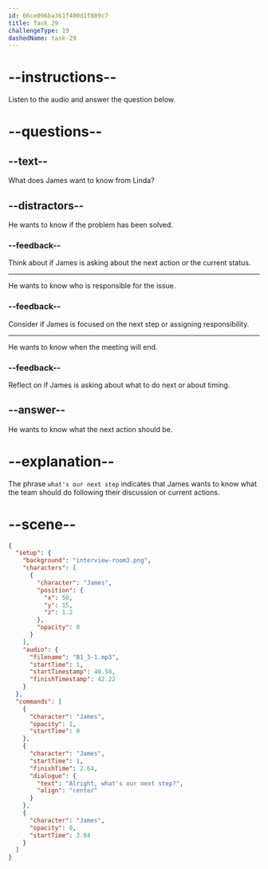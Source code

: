 ```yaml
---
id: 66ce096ba361f400d1f889c7
title: Task 29
challengeType: 19
dashedName: task-29
---
```

<!-- (Audio) James: Alright, what's our next step? -->

# --instructions--

Listen to the audio and answer the question below.

# --questions--

## --text--

What does James want to know from Linda?

## --distractors--

He wants to know if the problem has been solved.

### --feedback--

Think about if James is asking about the next action or the current status.

---

He wants to know who is responsible for the issue.

### --feedback--

Consider if James is focused on the next step or assigning responsibility.

---

He wants to know when the meeting will end.

### --feedback--

Reflect on if James is asking about what to do next or about timing.

## --answer--

He wants to know what the next action should be.

# --explanation--

The phrase `what's our next step` indicates that James wants to know what the team should do following their discussion or current actions.

# --scene--

```json
{
  "setup": {
    "background": "interview-room3.png",
    "characters": [
      {
        "character": "James",
        "position": {
          "x": 50,
          "y": 15,
          "z": 1.2
        },
        "opacity": 0
      }
    ],
    "audio": {
      "filename": "B1_3-1.mp3",
      "startTime": 1,
      "startTimestamp": 40.58,
      "finishTimestamp": 42.22
    }
  },
  "commands": [
    {
      "character": "James",
      "opacity": 1,
      "startTime": 0
    },
    {
      "character": "James",
      "startTime": 1,
      "finishTime": 2.64,
      "dialogue": {
        "text": "Alright, what's our next step?",
        "align": "center"
      }
    },
    {
      "character": "James",
      "opacity": 0,
      "startTime": 3.04
    }
  ]
}
```

